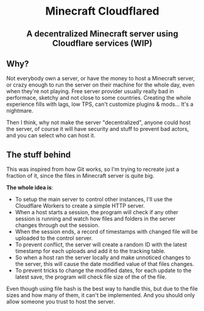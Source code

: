 <h1 align=center>
  Minecraft Cloudflared
</h1>
<h2 align=center>
  A decentralized Minecraft server using Cloudflare services (WIP)
</h2>

## Why?
Not everybody own a server, or have the money to host a Minecraft server, or crazy enough to run the server on their machine for the whole day, even when they're not playing. Free server provider usually really bad in performace, sketchy and not close to some countries. Creating the whole experience fills with lags, low TPS, can't customize plugins & mods... It's a nightmare.

Then I think, why not make the server "decentralized", anyone could host the server, of course it will have security and stuff to prevent bad actors, and you can select who can host it.

## The stuff behind
This was inspired from how Git works, so I'm trying to recreate just a fraction of it, since the files in Minecraft server is quite big.

**The whole idea is**:
- To setup the main server to control other instances, I'll use the Cloudflare Workers to create a simple HTTP server.
- When a host starts a session, the program will check if any other session is running and watch how files and folders in the server changes through out the session.
- When the session ends, a record of timestamps with changed file will be uploaded to the control server.
- To prevent conflict, the server will create a random ID with the latest timestamp for each uploads and add it to the tracking table.
- So when a host ran the server locally and make unnoticed changes to the server, this will cause the date modified value of that files changes.
- To prevent tricks to change the modified dates, for each update to the latest save, the program will check file size of the of the file.

Even though using file hash is the best way to handle this, but due to the file sizes and how many of them, it can't be implemented. And you should only allow someone you trust to host the server.

